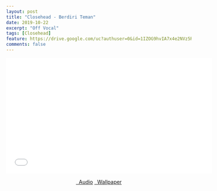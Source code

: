 ```yaml
---
layout: post
title: "Closehead - Berdiri Teman"
date: 2019-10-22
excerpt: "Off Vocal"
tags: [Closehead]
feature: https://drive.google.com/uc?authuser=0&id=1IZOG9hvIA7x4e2NVz5RGEkOFPWrOIoiJ&export=download
comments: false
---
```

<iframe width="560" height="315" src="//www.youtube.com/embed/ETTlMjtTfLE" frameborder="0"> </iframe>
<center>
<figure class="half">
<a href="https://drive.google.com/uc?authuser=0&id=1IuISmhrPRLbPAAuSs8TObJSH1PfYvn9T&export=download" class="btn" target="_blank" rel="noopener noreferrer"><i class="fa fa-caret-down"></i> &nbsp; Audio</a>
<a href="https://drive.google.com/uc?authuser=0&id=1IZOG9hvIA7x4e2NVz5RGEkOFPWrOIoiJ&export=download" class="btn" target="_blank" rel="noopener noreferrer"><i class="fa fa-caret-down"></i> &nbsp; Wallpaper</a>
</figure>
</center>
